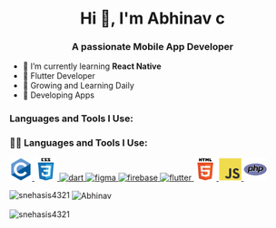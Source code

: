 <h1 align="center">Hi 👋, I'm Abhinav c</h1>
<h3 align="center">A passionate Mobile App Developer</h3>

- 🌱 I’m currently learning **React Native**
- 🌱 Flutter Developer
- 🌱 Growing and Learning Daily
- 💖 Developing Apps


<h3 align="left">Languages and Tools I Use:</h3>
<h3 align="left">👩‍💻 Languages and Tools I Use:</h3>
<p align="left"><a href="https://www.cprogramming.com/" target="_blank" rel="noreferrer"> <img src="https://raw.githubusercontent.com/devicons/devicon/master/icons/c/c-original.svg" alt="c" width="40" height="40"/> </a> <a href="https://www.w3schools.com/css/" target="_blank" rel="noreferrer"> <img src="https://raw.githubusercontent.com/devicons/devicon/master/icons/css3/css3-original-wordmark.svg" alt="css3" width="40" height="40"/> </a><a href="https://dart.dev" target="_blank" rel="noreferrer"> <img src="https://www.vectorlogo.zone/logos/dartlang/dartlang-icon.svg" alt="dart" width="40" height="40"/> </a> <a href="https://www.figma.com/" target="_blank" rel="noreferrer"> <img src="https://www.vectorlogo.zone/logos/figma/figma-icon.svg" alt="figma" width="40" height="40"/> </a> <a href="https://firebase.google.com/" target="_blank" rel="noreferrer"> <img src="https://www.vectorlogo.zone/logos/firebase/firebase-icon.svg" alt="firebase" width="40" height="40"/> </a> <a href="https://flutter.dev" target="_blank" rel="noreferrer"> <img src="https://www.vectorlogo.zone/logos/flutterio/flutterio-icon.svg" alt="flutter" width="40" height="40"/> </a><a href="https://www.w3.org/html/" target="_blank" rel="noreferrer"> <img src="https://raw.githubusercontent.com/devicons/devicon/master/icons/html5/html5-original-wordmark.svg" alt="html5" width="40" height="40"/> </a><a href="https://developer.mozilla.org/en-US/docs/Web/JavaScript" target="_blank" rel="noreferrer"> <img src="https://raw.githubusercontent.com/devicons/devicon/master/icons/javascript/javascript-original.svg" alt="javascript" width="40" height="40"/> </a> <a href="https://www.php.net" target="_blank" rel="noreferrer"> <img src="https://raw.githubusercontent.com/devicons/devicon/master/icons/php/php-original.svg" alt="php" width="40" height="40"/> </a>  </p>

<p><img align="left" src="https://github-readme-stats.vercel.app/api/top-langs?username=Abhiinav7&show_icons=true&locale=en&layout=compact" alt="snehasis4321" /></p>

<p>&nbsp;<img align="center" src="https://github-readme-stats.vercel.app/api?username=Abhiinav7&show_icons=true&locale=en" alt="Abhinav" /></p>
<p><img align="center" src="https://github-readme-streak-stats.herokuapp.com/?user=snehasis4321&" alt="snehasis4321" /></p>




